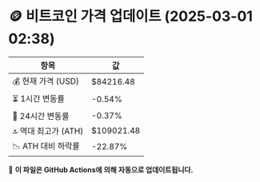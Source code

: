 # 🪙 비트코인 가격 업데이트 (2025-03-01 02:38)

| 항목                | 값 |
|--------------------|----------------|
| 💰 현재 가격 (USD) | $84216.48 |
| ⏳ 1시간 변동률    | -0.54% |
| 📆 24시간 변동률   | -0.37% |
| 🔝 역대 최고가 (ATH) | $109021.48 |
| 📉 ATH 대비 하락률 | -22.87% |

🔄 **이 파일은 GitHub Actions에 의해 자동으로 업데이트됩니다.**
